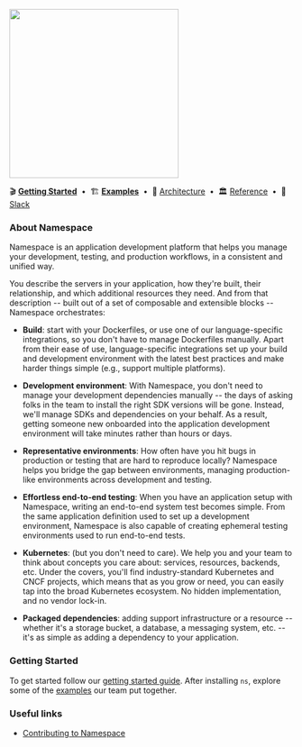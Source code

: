 <p>
  <a href="https://namespace.so">
    <img src="https://storage.googleapis.com/namespacelabs-docs-assets/gh/intro.svg" height="300">
  </a>
</p>

<div>
 🎬 <a href="https://docs.namespace.so/getting-started?utm_source=github"><b>Getting Started</b></a>
 <span>&nbsp;•&nbsp;</span>
 🏗️ <a href="https://docs.namespace.so/examples?utm_source=github"><b>Examples</b></a>
 <span>&nbsp;•&nbsp;</span>
 🗼 <a href="https://docs.namespace.so/architecture?utm_source=github">Architecture</a>
 <span>&nbsp;•&nbsp;</span>
 🏛️ <a href="https://docs.namespace.so/reference?utm_source=github">Reference</a>
 <span>&nbsp;•&nbsp;</span>
 💬 <a href="https://slack.namespace.so?utm_source=github">Slack</a>
</div>


### **About Namespace**

Namespace is an application development platform that helps you manage your development, testing, and production workflows, in a consistent and unified way.

You describe the servers in your application, how they're built, their relationship, and which additional resources they need. And from that description -- built out of a set of composable and extensible blocks -- Namespace orchestrates:

- **Build**: start with your Dockerfiles, or use one of our language-specific integrations, so you don't have to manage Dockerfiles manually. Apart from their ease of use, language-specific integrations set up your build and development environment with the latest best practices and make harder things simple (e.g., support multiple platforms).

- **Development environment**: With Namespace, you don't need to manage your development dependencies manually -- the days of asking folks in the team to install the right SDK versions will be gone.  Instead, we'll manage SDKs and dependencies on your behalf. As a result, getting someone new onboarded into the application development environment will take minutes rather than hours or days.
 
- **Representative environments**: How often have you hit bugs in production or testing that are hard to reproduce locally?  Namespace helps you bridge the gap between environments, managing production-like environments across development and testing.

- **Effortless end-to-end testing**: When you have an application setup with Namespace, writing an end-to-end system test becomes simple. From the same application definition used to set up a development environment, Namespace is also capable of creating ephemeral testing environments used to run end-to-end tests.

- **Kubernetes**: (but you don't need to care). We help you and your team to think about concepts you care about: services, resources, backends, etc. Under the covers, you'll find industry-standard Kubernetes and CNCF projects, which means that as you grow or need, you can easily tap into the broad Kubernetes ecosystem. No hidden implementation, and no vendor lock-in.

- **Packaged dependencies**: adding support infrastructure or a resource -- whether it's a storage bucket, a database, a messaging system, etc. -- it's as simple as adding a dependency to your application.

### **Getting Started**

To get started follow our [getting started guide](https://docs.namespace.so/getting-started/). After installing `ns`, explore some of the [examples](/namespacelabs/examples) our team put together.

### **Useful links**

- [Contributing to Namespace](/CONTRIBUTING.md)
